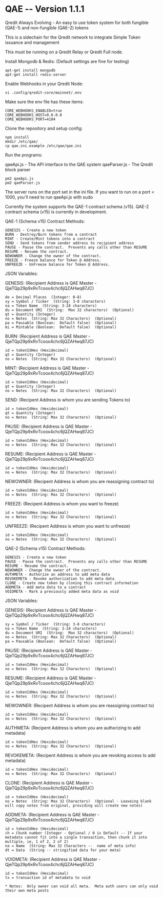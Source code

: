 # QAE  -- Version 1.1.1
Qredit Always Evolving - An easy to use token system for both fungible (QAE-1) and non-fungible (QAE-2) tokens

This is a sidechain for the Qredit network to integrate Simple Token issuance and management

This must be running on a Qredit Relay or Qredit Full node.

Install Mongodb & Redis:  (Default settings are fine for testing)

```
apt-get install mongodb
apt-get install redis-server

```

Enable Webhooks in your Qredit Node:

```
vi .config/qredit-core/mainnet/.env
```

Make sure the env file has these items:

```
CORE_WEBHOOKS_ENABLED=true
CORE_WEBHOOKS_HOST=0.0.0.0
CORE_WEBHOOKS_PORT=4104
```

Clone the repository and setup config:

```
npm install
mkdir /etc/qae/
cp qae.ini.example /etc/qae/qae.ini
```

Run the programs:

qaeApi.js - The API interface to the QAE system
qaeParser.js - The Qredit block parser

```
pm2 qaeApi.js
pm2 qaeParser.js
```

The server runs on the port set in the ini file.   If you want to run on a port < 1000, you'll need to run qaeApi.js with sudo

Currently the system supports the QAE-1 contract schema (v15).   QAE-2 contract schema (v15) is currently in development.

QAE-1 (Schema v15) Contract Methods:

```
GENESIS - Create a new token
BURN - Destroy/Burn tokens from a contract
MINT - Create/Mint tokens into a contract
SEND - Send tokens from sender address to recipient address
PAUSE - Pause the contract.  Prevents any calls other than RESUME
RESUME - Resume the contract.
NEWOWNER - Change the owner of the contract.
FREEZE - Freeze balance for Token @ Address.
UNFREEZE - UnFreeze balance for Token @ Address.
```

JSON Variables:

GENESIS:  (Recipient Address is QAE Master - QjeTQp29p9xRvTcoox4chc6jQZAHwq87JC)

```
de = Decimal Places  (Integer: 0-8)
sy = Symbol / Ticker  (String: 3-8 characters)
na = Token Name  (String: 3-24 characters)
du = Document URI  (String:  Max 32 characters)  (Optional)
qt = Quantity (Integer)
no = Notes  (String: Max 32 Characters)  (Optional)
pa = Pausable (Boolean:  Default false)  (Optional)
mi = Mintable (Boolean:  Default false)  (Optional)
```

BURN:  (Recipient Address is QAE Master - QjeTQp29p9xRvTcoox4chc6jQZAHwq87JC)

```
id = tokenIdHex (Hexidecimal)
qt = Quantity (Integer)
no = Notes  (String: Max 32 Characters)  (Optional)
```

MINT:  (Recipient Address is QAE Master - QjeTQp29p9xRvTcoox4chc6jQZAHwq87JC)

```
id = tokenIdHex (Hexidecimal)
qt = Quantity (Integer)
no = Notes  (String: Max 32 Characters)  (Optional)
```

SEND:  (Recipent Address is whom you are sending Tokens to)

```
id = tokenIdHex (Hexidecimal)
qt = Quantity (Integer)
no = Notes  (String: Max 32 Characters)  (Optional)
```

PAUSE:  (Recipient Address is QAE Master - QjeTQp29p9xRvTcoox4chc6jQZAHwq87JC)

```
id = tokenIdHex (Hexidecimal)
no = Notes  (String: Max 32 Characters)  (Optional)
```

RESUME:  (Recipient Address is QAE Master - QjeTQp29p9xRvTcoox4chc6jQZAHwq87JC)

```
id = tokenIdHex (Hexidecimal)
no = Notes  (String: Max 32 Characters)  (Optional)
```

NEWOWNER:  (Recipent Address is whom you are reassigning contract to)

```
id = tokenIdHex (Hexidecimal)
no = Notes  (String: Max 32 Characters)  (Optional)
```

FREEZE:  (Recipent Address is whom you want to freeze)

```
id = tokenIdHex (Hexidecimal)
no = Notes  (String: Max 32 Characters)  (Optional)
```

UNFREEZE:  (Recipent Address is whom you want to unfreeze)

```
id = tokenIdHex (Hexidecimal)
no = Notes  (String: Max 32 Characters)  (Optional)
```


QAE-2 (Schema v15) Contract Methods:

```
GENESIS - Create a new token
PAUSE - Pause the contract.  Prevents any calls other than RESUME
RESUME - Resume the contract.
NEWOWNER - Change the owner of the contract.
AUTHMETA - Authorize an address to add meta data
REVOKEMETA - Revoke authorization to add meta data
CLONE - Create new token by cloning this contract information
ADDMETA - Add meta data to a contract
VOIDMETA - Mark a previously added meta data as void
```

JSON Variables:

GENESIS:  (Recipient Address is QAE Master - QjeTQp29p9xRvTcoox4chc6jQZAHwq87JC)

```
sy = Symbol / Ticker  (String: 3-8 characters)
na = Token Name  (String: 3-24 characters)
du = Document URI  (String:  Max 32 characters)  (Optional)
no = Notes  (String: Max 32 Characters)  (Optional)
pa = Pausable (Boolean:  Default false)  (Optional)
```

PAUSE:  (Recipient Address is QAE Master - QjeTQp29p9xRvTcoox4chc6jQZAHwq87JC)

```
id = tokenIdHex (Hexidecimal)
no = Notes  (String: Max 32 Characters)  (Optional)
```

RESUME:  (Recipient Address is QAE Master - QjeTQp29p9xRvTcoox4chc6jQZAHwq87JC)

```
id = tokenIdHex (Hexidecimal)
no = Notes  (String: Max 32 Characters)  (Optional)
```
NEWOWNER:  (Recipent Address is whom you are reassigning contract to)

```
id = tokenIdHex (Hexidecimal)
no = Notes  (String: Max 32 Characters)  (Optional)
```

AUTHMETA:  (Recipent Address is whom you are authorizing to add metadata)

```
id = tokenIdHex (Hexidecimal)
no = Notes  (String: Max 32 Characters)  (Optional)
```

REVOKEMETA:	  (Recipent Address is whom you are revoking access to add metadata)

```
id = tokenIdHex (Hexidecimal)
no = Notes  (String: Max 32 Characters)  (Optional)
```

CLONE:   (Recipient Address is QAE Master - QjeTQp29p9xRvTcoox4chc6jQZAHwq87JC)

```
id = tokenIdHex (Hexidecimal)
no = Notes  (String: Max 32 Characters)  (Optional - Leaveing blank will copy notes from original, providing will create new notes)
```

ADDMETA:   (Recipient Address is QAE Master - QjeTQp29p9xRvTcoox4chc6jQZAHwq87JC)

```
id = tokenIdHex (Hexidecimal)
ch = Chunk number (Integer - Optional / 0 is Default -- If your metadata cannot fit into a single transaction, then chunk it into multiple, ie, 1 of 2, 2 of 2)
na = Name  (String: Max 32 Characters --  name of meta info)
dt = Data  (String -- stringified data for your meta)
```

VOIDMETA:   (Recipient Address is QAE Master - QjeTQp29p9xRvTcoox4chc6jQZAHwq87JC)

```
id = tokenIdHex (Hexidecimal)
tx = transaction id of metadata to void

* Notes:  Only owner can void all meta.  Meta auth users can only void their own meta posts
```
